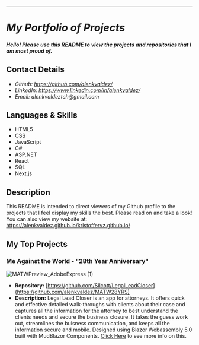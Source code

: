 ---
<My project portfolio README.md file for github>

# _My Portfolio of Projects_

#### _Hello! Please use this README to view the projects and repositories that I am most proud of._

## Contact Details

<!-- * _Website: currently working-->
* _Github: https://github.com/alenkvaldez/_
* _LinkedIn: https://www.linkedin.com/in/alenkvaldez/_
* _Email: alenkvaldeztch@gmail.com_

## Languages & Skills
* HTML5
* CSS
* JavaScript
* C#
* ASP.NET
* React
* SQL
* Next.js

## Description

This README is intended to direct viewers of my
Github profile to the projects that I feel 
display my skills the best. Please read on and take a look!
You can also view my website at: https://alenkvaldez.github.io/kristoffervz.github.io/

## My Top Projects

###  Me Against the World - "28th Year Anniversary"
<!--* **View Project:**  http://www.insertpage.com-->

![MATWPreview_AdobeExpress (1)](https://user-images.githubusercontent.com/116237490/224577446-a28264c2-8e06-4197-86a5-37545dfad655.gif)

  * **Repository:**  [https://github.com/Silcott/LegalLeadCloser](https://github.com/alenkvaldez/MATW28YRS)
  * **Description:**  Legal Lead Closer is an app for attorneys. It offers quick and effective detailed walk-throughs with clients about their case and captures all the information for the attorney to best understand the clients needs and secure the business closure. It takes the guess work out, streamlines the buisness communication, and keeps all the information secure and mobile. Designed using Blazor Webassembly 5.0 built with MudBlazor Components. [Click Here](https://github.com/Silcott/LegalLeadCloser) to see more info on this.
